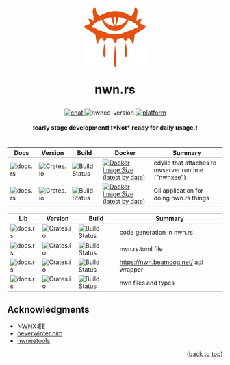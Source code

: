 <h1 align="center">
  <img src="https://raw.githubusercontent.com/nwn-rs/.github/main/profile/assets/logo/icon.svg" width="150"/>

  nwn.rs
</h1>

<div align="center">
  <!-- Discord -->
  <a href="https://discord.gg/VChctxJCMM">
    <img src="https://img.shields.io/discord/721439329079263232.svg?colorB=7289DA&label=Discord&logo=Discord&logoColor=7289DA&style=flat-square"
    alt="chat" />
  </a>
  <!-- Version -->
  <img src="https://img.shields.io/badge/nwnee:version-8193.34-58a3bd?style=flat-square" alt="nwnee-version">
  <!-- Platform Support -->
  <a href="https://github.com/nwnxee/unified/issues/1">
    <img src="https://img.shields.io/badge/platform-linux--x86-orange?style=flat-square" alt="platform" />
  </a>
  <br />
</div>

<div align="center">
 <strong>
   <br />
   ❗early stage development❗
   ❗*Not* ready for daily usage.❗
   <br />
   <br />
 </strong>
</div>

| Docs | Version | Build | Docker | Summary |
| --- | --- | --- | --- | --- |
| ![docs.rs](https://img.shields.io/docsrs/rand) | ![Crates.io](https://img.shields.io/crates/v/rand) | ![Build Status](https://img.shields.io/github/workflow/status/urothis/nwn-rs/idk-the-name) | [![Docker Image Size (latest by date)](https://img.shields.io/docker/image-size/nwnrs/runtime?color=orange&sort=date)](https://hub.docker.com/repository/docker/nwnrs/runtime) | cdylib that attaches to nwserver runtime ("nwnxee") |
| ![docs.rs](https://img.shields.io/docsrs/rand) | ![Crates.io](https://img.shields.io/crates/v/rand) | ![Build Status](https://img.shields.io/github/workflow/status/urothis/nwn-rs/idk-the-name) | [![Docker Image Size (latest by date)](https://img.shields.io/docker/image-size/nwnrs/tool?color=orange&sort=date)](https://hub.docker.com/repository/docker/nwnrs/tool) | Cli application for doing nwn.rs things |


| Lib | Version | Build | Summary |
| --- | --- | --- | --- |
| ![docs.rs](https://img.shields.io/docsrs/rand) | ![Crates.io](https://img.shields.io/crates/v/rand) | ![Build Status](https://img.shields.io/github/workflow/status/urothis/nwn-rs/idk-the-name) | code generation in nwn.rs |
| ![docs.rs](https://img.shields.io/docsrs/rand) | ![Crates.io](https://img.shields.io/crates/v/rand) | ![Build Status](https://img.shields.io/github/workflow/status/urothis/nwn-rs/idk-the-name) | nwn.rs.toml file |
| ![docs.rs](https://img.shields.io/docsrs/rand) | ![Crates.io](https://img.shields.io/crates/v/rand) | ![Build Status](https://img.shields.io/github/workflow/status/urothis/nwn-rs/idk-the-name) | https://nwn.beamdog.net/ api wrapper |
| ![docs.rs](https://img.shields.io/docsrs/rand) | ![Crates.io](https://img.shields.io/crates/v/rand) | ![Build Status](https://img.shields.io/github/workflow/status/urothis/nwn-rs/idk-the-name) | nwn files and types |

## Acknowledgments
* [NWNX:EE](https://nwnxee.github.io/unified/)
* [neverwinter.nim](https://github.com/niv/neverwinter.nim)
* [nwneetools](https://github.com/nwneetools)

<p align="right">(<a href="#top">back to top</a>)</p>
